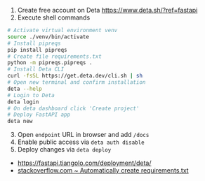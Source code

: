 1. Create free account on Deta https://www.deta.sh/?ref=fastapi
2. Execute shell commands
```sh
# Activate virtual environment venv
source ./venv/bin/activate
# Install pipreqs
pip install pipreqs
# Create file requirements.txt
python -m pipreqs.pipreqs .
# Install Deta CLI
curl -fsSL https://get.deta.dev/cli.sh | sh
# Open new terminal and confirm installation
deta --help
# Login to Deta
deta login
# On deta dashboard click 'Create project'
# Deploy FastAPI app
deta new
```
3. Open `endpoint` URL in browser and add `/docs`
4. Enable public access via `deta auth disable`
5. Deploy changes via `deta deploy`

- https://fastapi.tiangolo.com/deployment/deta/
- [stackoverflow.com ~ Automatically create requirements.txt](https://stackoverflow.com/a/68469353)
